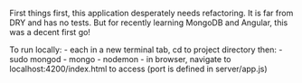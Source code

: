 First things first, this application desperately needs refactoring.  It is far from DRY and has no tests.  But for recently learning MongoDB and Angular, this was a decent first go!



To run locally:
	- each in a new terminal tab, cd to project directory then:
	   - sudo mongod
     - mongo
     - nodemon
	- in browser, navigate to localhost:4200/index.html to access (port is defined in server/app.js)